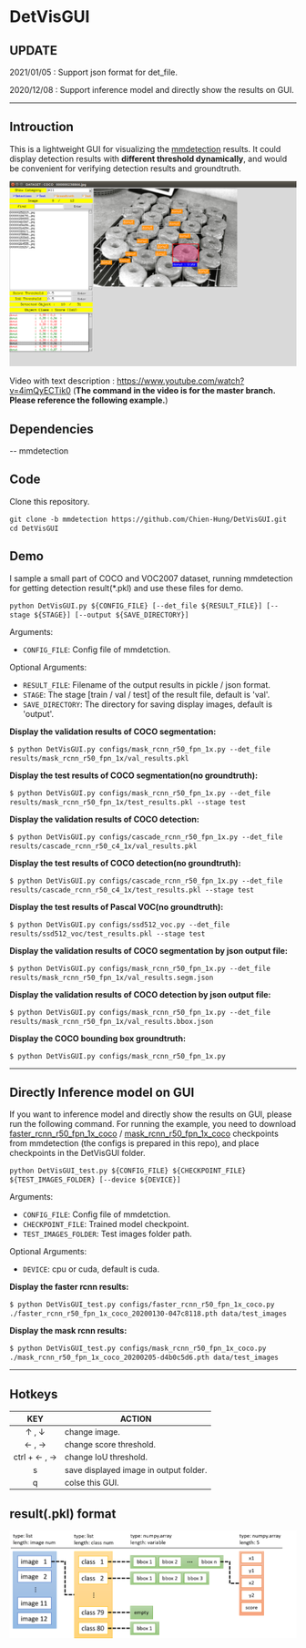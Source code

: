 # DetVisGUI

## UPDATE

2021/01/05 : Support json format for det_file.

2020/12/08 : Support inference model and directly show the results on GUI.

---

## Introuction

This is a lightweight GUI for visualizing the [mmdetection](https://github.com/open-mmlab/mmdetection) results. It could display detection results with **different threshold dynamically**, and would be convenient for verifying detection results and groundtruth. 

[![alt tag](./demo/demo.png)](https://www.youtube.com/watch?v=4imQyECTik0)


Video with text description : https://www.youtube.com/watch?v=4imQyECTik0 (**The command in the video is for the master branch. Please reference the following example.**)

## Dependencies
-- mmdetection


## Code

Clone this repository.

```
git clone -b mmdetection https://github.com/Chien-Hung/DetVisGUI.git
cd DetVisGUI
```

## Demo

I sample a small part of COCO and VOC2007 dataset, running mmdetection for getting detection result(\*.pkl) and use these files for demo.

```
python DetVisGUI.py ${CONFIG_FILE} [--det_file ${RESULT_FILE}] [--stage ${STAGE}] [--output ${SAVE_DIRECTORY}]
```

Arguments:

- `CONFIG_FILE`: Config file of mmdetction.

Optional Arguments:

- `RESULT_FILE`: Filename of the output results in pickle / json format.
- `STAGE`: The stage [train / val / test] of the result file, default is 'val'.
- `SAVE_DIRECTORY`: The directory for saving display images, default is 'output'.


**Display the validation results of COCO segmentation:** 

```
$ python DetVisGUI.py configs/mask_rcnn_r50_fpn_1x.py --det_file results/mask_rcnn_r50_fpn_1x/val_results.pkl
```

**Display the test results of COCO segmentation(no groundtruth):**

```
$ python DetVisGUI.py configs/mask_rcnn_r50_fpn_1x.py --det_file results/mask_rcnn_r50_fpn_1x/test_results.pkl --stage test
```

**Display the validation results of COCO detection:** 

```
$ python DetVisGUI.py configs/cascade_rcnn_r50_fpn_1x.py --det_file results/cascade_rcnn_r50_c4_1x/val_results.pkl
```

**Display the test results of COCO detection(no groundtruth):**

```
$ python DetVisGUI.py configs/cascade_rcnn_r50_fpn_1x.py --det_file results/cascade_rcnn_r50_c4_1x/test_results.pkl --stage test
```

**Display the test results of Pascal VOC(no groundtruth):**

```
$ python DetVisGUI.py configs/ssd512_voc.py --det_file results/ssd512_voc/test_results.pkl --stage test
```

**Display the validation results of COCO segmentation by json output file:** 

```
$ python DetVisGUI.py configs/mask_rcnn_r50_fpn_1x.py --det_file results/mask_rcnn_r50_fpn_1x/val_results.segm.json
```

**Display the validation results of COCO detection by json output file:** 

```
$ python DetVisGUI.py configs/mask_rcnn_r50_fpn_1x.py --det_file results/mask_rcnn_r50_fpn_1x/val_results.bbox.json
```


**Display the COCO bounding box groundtruth:** 

```
$ python DetVisGUI.py configs/mask_rcnn_r50_fpn_1x.py
```

---

## Directly Inference model on GUI

If you want to inference model and directly show the results on GUI, please run the following command. For running the example, you need to download [faster_rcnn_r50_fpn_1x_coco](https://github.com/open-mmlab/mmdetection/tree/master/configs/faster_rcnn) / [mask_rcnn_r50_fpn_1x_coco](https://github.com/open-mmlab/mmdetection/tree/master/configs/mask_rcnn) checkpoints from mmdetection (the configs is prepared in this repo), and place checkpoints in the DetVisGUI folder.

```
python DetVisGUI_test.py ${CONFIG_FILE} ${CHECKPOINT_FILE} ${TEST_IMAGES_FOLDER} [--device ${DEVICE}]
```

Arguments:

- `CONFIG_FILE`: Config file of mmdetction.
- `CHECKPOINT_FILE`: Trained model checkpoint.
- `TEST_IMAGES_FOLDER`: Test images folder path.

Optional Arguments:

- `DEVICE`: cpu or cuda, default is cuda.

**Display the faster rcnn results:**

```
$ python DetVisGUI_test.py configs/faster_rcnn_r50_fpn_1x_coco.py ./faster_rcnn_r50_fpn_1x_coco_20200130-047c8118.pth data/test_images
```

**Display the mask rcnn results:** 

```
$ python DetVisGUI_test.py configs/mask_rcnn_r50_fpn_1x_coco.py ./mask_rcnn_r50_fpn_1x_coco_20200205-d4b0c5d6.pth data/test_images
```


---

## Hotkeys

|     KEY    | ACTION                                    |
|:----------:|-------------------------------------------|
|   ↑ , ↓    | change image.                              |
|   ← , →    | change score threshold.                    | 
| ctrl +  ← , →    | change IoU threshold.                    | 
|     s     | save displayed image in output folder.     |
|     q     | colse this GUI.                            |


## result(.pkl) format

![alt tag](./demo/result_format.png)


